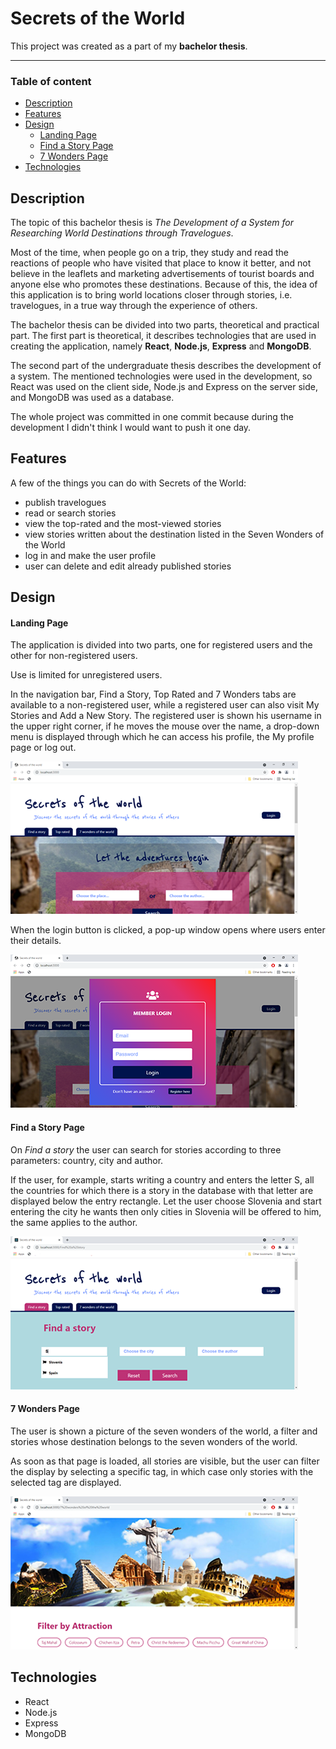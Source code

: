 # Secrets of the World

This project was created as a part of my **bachelor thesis**.

---

### Table of content

- [Description](#item-one)
- [Features](#item-two)
- [Design](#item-three)
  - [Landing Page](#item-three-one)
  - [Find a Story Page](#item-three-two)
  - [7 Wonders Page](#item-three-three)
- [Technologies](#item-four)

<a id="item-one"></a>

## Description

The topic of this bachelor thesis is _The Development of a System for Researching World Destinations through Travelogues_.

Most of the time, when people go on a trip, they study and read the reactions of people who have visited that place to know it better, and not believe in the leaflets and marketing advertisements of tourist boards and anyone else who promotes these destinations. Because of this, the idea of ​​this application is to bring world locations closer through stories, i.e. travelogues, in a true way through the experience of others.

The bachelor thesis can be divided into two parts, theoretical and practical part. The first part is theoretical, it describes technologies that are used in creating the application, namely **React**, **Node.js**, **Express** and **MongoDB**.

The second part of the undergraduate thesis describes the development of a system. The mentioned technologies were used in the development, so React was used on the client side, Node.js and Express on the server side, and MongoDB was used as a database.

The whole project was committed in one commit because during the development I didn't think I would want to push it one day.

<a id="item-two"></a>

## Features

A few of the things you can do with Secrets of the World:

- publish travelogues
- read or search stories
- view the top-rated and the most-viewed stories
- view stories written about the destination listed in the Seven Wonders of the World
- log in and make the user profile
- user can delete and edit already published stories

<a id="item-three"></a>

## Design

<a id="item-three-one"></a>

#### Landing Page

The application is divided into two parts, one for registered users and the other for non-registered users.

Use is limited for unregistered users.

In the navigation bar, Find a Story, Top Rated and 7 Wonders tabs are available to a non-registered user, while a registered user can also visit My Stories and Add a New Story. The registered user is shown his username in the upper right corner, if he moves the mouse over the name, a drop-down menu is displayed through which he can access his profile, the My profile page or log out.

![Home Page](design/home-page.png)

When the login button is clicked, a pop-up window opens where users enter their details.

![Login](design/login.png)

<a id="item-three-two"></a>

#### Find a Story Page

On _Find a story_ the user can search for stories according to three parameters: country, city and author.

If the user, for example, starts writing a country and enters the letter S, all the countries for which there is a story in the database with that letter are displayed below the entry rectangle. Let the user choose Slovenia and start entering the city he wants then only cities in Slovenia will be offered to him, the same applies to the author.

![Find a Story](design/find-a-story.png)

<a id="item-three-three"></a>

#### 7 Wonders Page

The user is shown a picture of the seven wonders of the world, a filter and stories whose destination belongs to the seven wonders of the world.

As soon as that page is loaded, all stories are visible, but the user can filter the display by selecting a specific tag, in which case only stories with the selected tag are displayed.

![7 Wonders Page](design/7-wonders.png)

<a id="item-three-four"></a>

## Technologies

- React
- Node.js
- Express
- MongoDB
